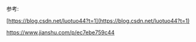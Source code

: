 参考:

[https://blog.csdn.net/luotuo44?t=1](https://blog.csdn.net/luotuo44?t=1)

https://www.jianshu.com/p/ec7ebe759c44

